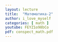 ```yaml
---
layout: lecture
title:  "Математика-2"
author: i_love_myself
categories: [ math ]
youtube: FEYZ1o98bCo
pdf: conspect_math.pdf
---
```

